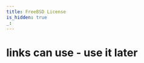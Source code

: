 ```yaml
---
title: FreeBSD License
is_hidden: true
_:
---
```


# links can use - use it later


[thisimg]: /files/img/tuxs.jpg "Title"
[home]: http://ttyn.me "Title: Home"
[home2]: http://ttyn.me "Title: Home2"
